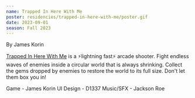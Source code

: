 ```yaml
---
name: Trapped In Here With Me
poster: residencies/trapped-in-here-with-me/poster.gif
date: 2023-09-01
season: Fall 2023
---
```


By James Korin

[Trapped In Here With Me](https://www.trappedinherewith.me/) is a ⚡️lightning fast⚡️ arcade shooter. Fight endless waves of enemies inside a circular world that is always shrinking. Collect the gems dropped by enemies to restore the world to its full size. Don't let them box you in!

Game - James Korin
UI Design - D1337
Music/SFX - Jackson Roe